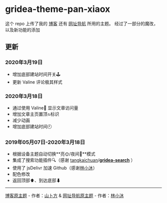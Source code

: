 # gridea-theme-pan-xiaox

这个 repo 上传了我的 [博客](chiperman.design) 还有 [网址导航](https://chiperman.github.io/webstack/) 所用的主题。
经过了一部分的魔改，以及新功能的添加

## 更新

### 2020年3月19日

- 增加底部建站时间开关🕹
- 更新 Valine 评论极其样式

### 2020年3月18日

- 通过使用 Valine💬 显示文章访问量
- 增加文章主页置顶:top:标识
- 减少动画
- 增加底部建站时间🕘

### 2019年05月07日-2020年3月18日

- 根据设备主题自动切换**亮🌞/夜间🌚**模式
- 集成了搜索功能插件🔍（感谢 [tangkaichuan](https://github.com/tangkaichuan)/**[gridea-search](https://github.com/tangkaichuan/gridea-search)** ）
- 使用了 jsDelivr 加速 Github（感谢[林小沐](https://immmmm.com/jsdelivr-gridea/)）
- 配色修改
- 返回顶部⬆、到达底部⬇

***

[博客原主题](https://github.com/shanbufun/gridea-theme-pan) - 作者：[山卜方](https://shanbu.fun/) & [网址导航原主题](https://github.com/lmm214/gridea-theme-webstack) - 作者：[林小沐](https://i.immmmm.com/gridea-theme-webstack/)

